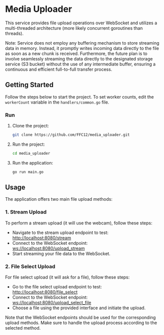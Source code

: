 # Media Uploader

This service provides file upload operations over WebSocket and utilizes a multi-threaded architecture (more likely concurrent goroutines than threads).

Note: Service does not employ any buffering mechanism to store streaming data in memory. Instead, it promptly writes incoming data directly to the file as soon as a new chunk is received. Furthermore, the future plan is to involve seamlessly streaming the data directly to the designated storage service (S3 bucket) without the use of any intermediate buffer, ensuring a continuous and efficient full-to-full transfer process. 

## Getting Started

Follow the steps below to start the project. To set worker counts, edit the `workerCount` variable in the `handlers/common.go` file.
  
### Run

1. Clone the project:

   ```bash
   git clone https://github.com/FFC12/media_uploader.git
   ```

2. Run the project:
    ```bash
    cd media_uploader
    ```

3. Run the application:
    ```bash
    go run main.go
    ```

## Usage

The application offers two main file upload methods:

### 1. Stream Upload

To perform a stream upload (it will use the webcam), follow these steps:

- Navigate to the stream upload endpoint to test: [http://localhost:8080/stream](http://localhost:8080/stream)
- Connect to the WebSocket endpoint: [ws://localhost:8080/upload_stream](ws://localhost:8080/upload_stream)
- Start streaming your file data to the WebSocket.

### 2. File Select Upload

For file select upload (it will ask for a file), follow these steps:

- Go to the file select upload endpoint to test: [http://localhost:8080/file_select](http://localhost:8080/file_select)
- Connect to the WebSocket endpoint: [ws://localhost:8080/upload_select_file](ws://localhost:8080/upload_select_file)
- Choose a file using the provided interface and initiate the upload.

Note that the WebSocket endpoints should be used for the corresponding upload methods. Make sure to handle the upload process according to the selected method.
